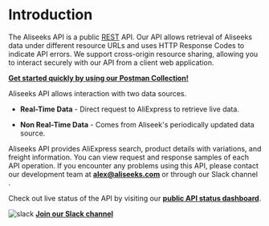 # Introduction

The Aliseeks API is a public [REST](https://en.wikipedia.org/wiki/Representational_state_transfer) API. Our API allows retrieval of Aliseeks
data under different resource URLs and uses HTTP Response Codes to indicate API errors. We support cross-origin resource sharing,
allowing you to interact securely with our API from a client web application.

**[Get started quickly by using our Postman Collection!](https://documenter.getpostman.com/view/3150332/RznFqeQE)**

Aliseeks API allows interaction with two data sources.

* **Real-Time Data** - Direct request to AliExpress to retrieve live data.

* **Non Real-Time Data** - Comes from Aliseek's periodically updated data source.

Aliseeks API provides AliExpress search, product details with variations, and freight information. You can view request
and response samples of each API operation. If you encounter any problems using this API, please contact
our development team at **alex@aliseeks.com** or through our Slack channel .

Check out live status of the API by visiting our [**public API status dashboard**](https://status.aliseeks.com/d/yYBGQYEiz/aliseeks-api-status?refresh=10s&orgId=2&kiosk=1).

![slack](slack_16.png) [**Join our Slack channel**](https://join.slack.com/t/aliseeks/shared_invite/enQtNDg3NTQ1OTQ0MjExLWQwOTkyYjIxYjc1NjI0YjMwNTYzMmEyYTViMTlhNjhjOWNlMWIyOTNmNTViYzQzZmQ5YzFiZTgxYjM3OWRkZmM)
